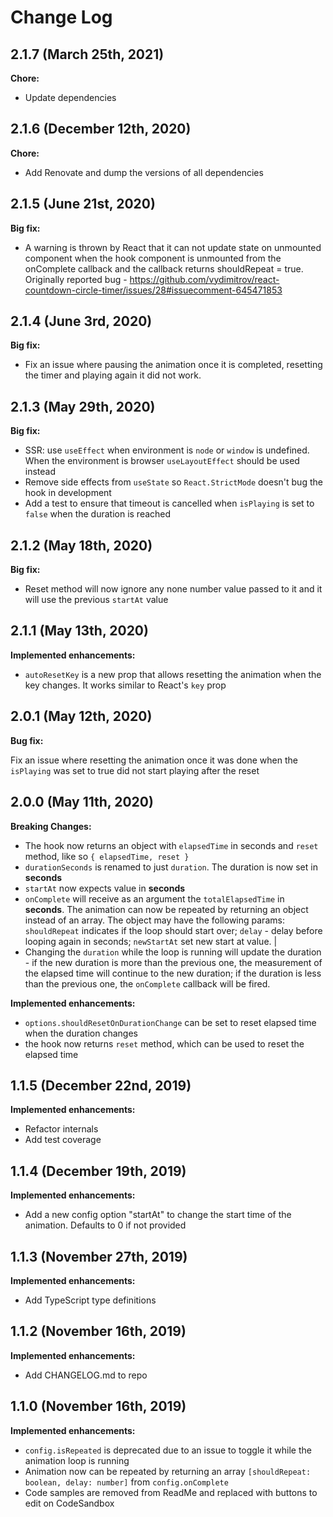# Change Log

## 2.1.7 (March 25th, 2021)

**Chore:**

- Update dependencies

## 2.1.6 (December 12th, 2020)

**Chore:**

- Add Renovate and dump the versions of all dependencies

## 2.1.5 (June 21st, 2020)

**Big fix:**

- A warning is thrown by React that it can not update state on unmounted component when the hook component is unmounted from the onComplete callback and the callback returns shouldRepeat = true. Originally reported bug - https://github.com/vydimitrov/react-countdown-circle-timer/issues/28#issuecomment-645471853

## 2.1.4 (June 3rd, 2020)

**Big fix:**

- Fix an issue where pausing the animation once it is completed, resetting the timer and playing again it did not work.

## 2.1.3 (May 29th, 2020)

**Big fix:**

- SSR: use `useEffect` when environment is `node` or `window` is undefined. When the environment is browser `useLayoutEffect` should be used instead
- Remove side effects from `useState` so `React.StrictMode` doesn't bug the hook in development
- Add a test to ensure that timeout is cancelled when `isPlaying` is set to `false` when the duration is reached

## 2.1.2 (May 18th, 2020)

**Big fix:**

- Reset method will now ignore any none number value passed to it and it will use the previous `startAt` value

## 2.1.1 (May 13th, 2020)

**Implemented enhancements:**

- `autoResetKey` is a new prop that allows resetting the animation when the key changes. It works similar to React's `key` prop

## 2.0.1 (May 12th, 2020)

**Bug fix:**

Fix an issue where resetting the animation once it was done when the `isPlaying` was set to true did not start playing after the reset

## 2.0.0 (May 11th, 2020)

**Breaking Changes:**

- The hook now returns an object with `elapsedTime` in seconds and `reset` method, like so `{ elapsedTime, reset }`
- `durationSeconds` is renamed to just `duration`. The duration is now set in **seconds**
- `startAt` now expects value in **seconds**
- `onComplete` will receive as an argument the `totalElapsedTime` in **seconds**. The animation can now be repeated by returning an object instead of an array. The object may have the following params: `shouldRepeat` indicates if the loop should start over; `delay` - delay before looping again in seconds; `newStartAt` set new start at value. |
- Changing the `duration` while the loop is running will update the duration - if the new duration is more than the previous one, the measurement of the elapsed time will continue to the new duration; if the duration is less than the previous one, the `onComplete` callback will be fired.

**Implemented enhancements:**

- `options.shouldResetOnDurationChange` can be set to reset elapsed time when the duration changes
- the hook now returns `reset` method, which can be used to reset the elapsed time

## 1.1.5 (December 22nd, 2019)

**Implemented enhancements:**

- Refactor internals
- Add test coverage

## 1.1.4 (December 19th, 2019)

**Implemented enhancements:**

- Add a new config option "startAt" to change the start time of the animation. Defaults to 0 if not provided

## 1.1.3 (November 27th, 2019)

**Implemented enhancements:**

- Add TypeScript type definitions

## 1.1.2 (November 16th, 2019)

**Implemented enhancements:**

- Add CHANGELOG.md to repo

## 1.1.0 (November 16th, 2019)

**Implemented enhancements:**

- `config.isRepeated` is deprecated due to an issue to toggle it while the animation loop is running
- Animation now can be repeated by returning an array `[shouldRepeat: boolean, delay: number]` from `config.onComplete`
- Code samples are removed from ReadMe and replaced with buttons to edit on CodeSandbox
